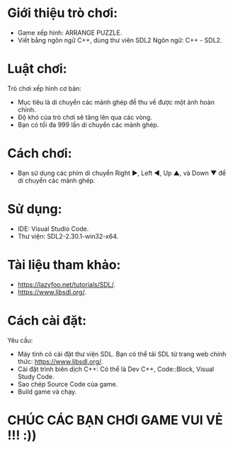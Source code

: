 # Giới thiệu trò chơi:
- Game xếp hình: ARRANGE PUZZLE.
- Viết bằng ngôn ngữ C++, dùng thư viên SDL2
  Ngôn ngữ: C++ - SDL2.

  
# Luật chơi:
Trò chơi xếp hình cơ bản: 
- Mục tiêu là di chuyển các mảnh ghép để thu về được một ảnh hoàn chỉnh.
- Độ khó của trò chơi sẽ tăng lên qua các vòng.
- Bạn có tối đa 999 lần di chuyển các mảnh ghép.


# Cách chơi:
- Bạn sử dụng các phím di chuyển Right ►, Left ◄, Up ▲, và Down ▼ để di chuyển các mảnh ghép.


# Sử dụng: 
- IDE: Visual Studio Code.
- Thư viện: SDL2-2.30.1-win32-x64.


# Tài liệu tham khảo:
- https://lazyfoo.net/tutorials/SDL/.
- https://www.libsdl.org/.


# Cách cài đặt:
Yêu cầu:
- Máy tính có cài đặt thư viện SDL. Bạn có thể tải SDL từ trang web chính thức: https://www.libsdl.org/.
- Cài đặt trình biên dịch C++: Có thể là Dev C++, Code::Block, Visual Study Code.
- Sao chép Source Code của game.
- Build game và chạy.

# CHÚC CÁC BẠN CHƠI GAME VUI VẺ !!! :))
